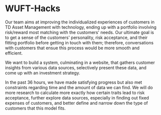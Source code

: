 # WUFT-Hacks

Our team aims at improving the individualized experiences of customers in TD Asset Management with technology, ending up with a portfolio involving risk/reward most matching with the customers' needs. Our ultimate goal is to get a sense of the customers' personality, risk acceptance, and their fitting portfolio before getting in touch with them; therefore, conversations with customers that ensue this process would be more smooth and efficient.

We want to build a system, culminating in a website, that gathers customer insights from various data sources, selectively present these data, and come up with an investment strategy.

In the past 36 hours, we have made satisfying progress but also met constraints regarding time and the amount of data we can find. We will do more research to calculate more exactly how certain traits lead to risk acceptance, further explore data sources, especially in finding out fixed expenses of customers, and better define and narrow down the type of customers that this model fits.
